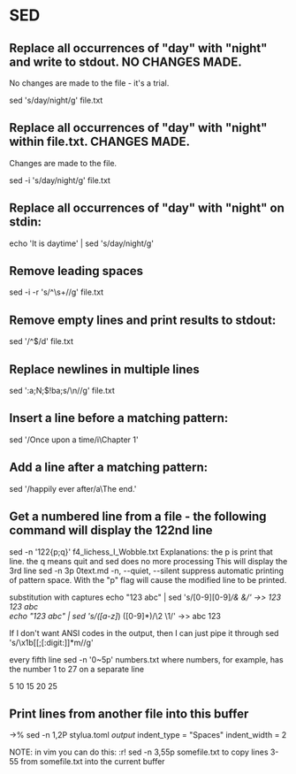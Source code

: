 # SED

## Replace all occurrences of "day" with "night" and write to stdout.  NO CHANGES MADE.

No changes are made to the file - it's a trial.

sed 's/day/night/g' file.txt

## Replace all occurrences of "day" with "night" within file.txt. CHANGES MADE.

Changes are made to the file. 

sed -i 's/day/night/g' file.txt

## Replace all occurrences of "day" with "night" on stdin:
echo 'It is daytime' | sed 's/day/night/g'

## Remove leading spaces
sed -i -r 's/^\s+//g' file.txt

## Remove empty lines and print results to stdout:
sed '/^$/d' file.txt

## Replace newlines in multiple lines
sed ':a;N;$!ba;s/\n//g'  file.txt

## Insert a line before a matching pattern:
sed '/Once upon a time/i\Chapter 1'

## Add a line after a matching pattern:
sed '/happily ever after/a\The end.'

## Get a numbered line from a file - the following command will display the 122nd line
sed -n '122{p;q}'  f4_lichess_I_Wobble.txt
 Explanations: the p is print that line. the q means quit and sed does no more processing
 This will display the 3rd line
sed -n 3p 0text.md
 -n, --quiet, --silent suppress automatic printing of pattern space.  With the "p" flag will cause the modified line to be printed.

 substitution with captures
echo "123 abc" | sed 's/[0-9][0-9]*/& &/'             ->> 123 123 abc  
echo "123 abc" | sed 's/\([a-z]*\) \([0-9]*\)/\2 \1/' ->> abc 123


 If I don't want ANSI codes in the output, then I can just pipe it through 
sed 's/\x1b\[[;[:digit:]]*m//g'

 every fifth line 
sed -n '0~5p' numbers.txt
 where numbers, for example, has the number 1 to 27 on a separate line


5
10
15
20
25


## Print lines from another file into this buffer

->%  sed -n 1,2P stylua.toml
_output_
indent_type = "Spaces"
indent_width = 2

NOTE: in vim you can do this:
:r! sed -n 3,55p somefile.txt
to copy lines 3-55 from somefile.txt into the current buffer



